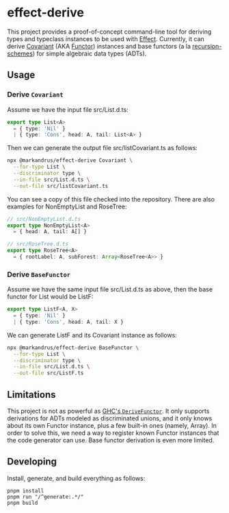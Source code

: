 effect-derive
=============

This project provides a proof-of-concept command-line tool for deriving types
and typeclass instances to be used with [Effect][effect]. Currently, it can
derive [Covariant][covariant] (AKA [Functor][functor]) instances and
base functors (a la [recursion-schemes][recursion_schemes]) for simple algebraic
data types (ADTs).

Usage
-----

### Derive `Covariant`

Assume we have the input file src/List.d.ts:

```ts
export type List<A>
  = { type: 'Nil' }
  | { type: 'Cons', head: A, tail: List<A> }
```

Then we can generate the output file src/listCovariant.ts as follows:

```sh
npx @markandrus/effect-derive Covariant \
  --for-type List \
  --discriminator type \
  --in-file src/List.d.ts \
  --out-file src/listCovariant.ts
```

You can see a copy of this file checked into the repository. There are also
examples for NonEmptyList and RoseTree:

```ts
// src/NonEmptyList.d.ts
export type NonEmptyList<A>
  = { head: A, tail: A[] }

// src/RoseTree.d.ts
export type RoseTree<A>
  = { rootLabel: A, subForest: Array<RoseTree<A>> }
```

### Derive `BaseFunctor`

Assume we have the same input file src/List.d.ts as above, then the base functor
for List would be ListF:

```ts
export type ListF<A, X>
  = { type: 'Nil' }
  | { type: 'Cons', head: A, tail: X }
```

We can generate ListF and its Covariant instance as follows:

```sh
npx @markandrus/effect-derive BaseFunctor \
  --for-type List \
  --discriminator type \
  --in-file src/List.d.ts \
  --out-file src/ListF.ts
```

Limitations
-----------

This project is not as powerful as [GHC's `DeriveFunctor`][ghc]. It only
supports derivations for ADTs modeled as discriminated unions, and it only
knows about its own Functor instance, plus a few built-in ones (namely, Array).
In order to solve this, we need a way to register known Functor instances that
the code generator can use. Base functor derivation is even more limited.

Developing
----------

Install, generate, and build everything as follows:

```
pnpm install
pnpm run "/^generate:.*/"
pnpm build
```

[effect]: https://github.com/Effect-TS/effect/
[covariant]: https://effect-ts.github.io/effect/typeclass/Covariant.ts.html
[functor]: https://hackage.haskell.org/package/base-4.20.0.1/docs/Data-Functor.html
[recursion_schemes]: https://hackage.haskell.org/package/recursion-schemes
[ghc]: https://gitlab.haskell.org/ghc/ghc/-/wikis/commentary/compiler/derive-functor
